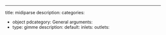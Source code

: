 ---
title: midiparse
description:
categories:
 - object
pdcategory: General
arguments:
- type: gimme
  description:
  default:
inlets:
outlets:
